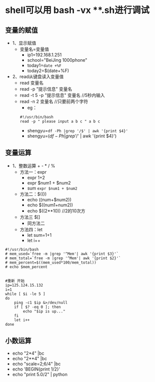 # shell可以用 bash -vx **.sh进行调试
## 变量的赋值
- 1、显示赋值
  - 变量名=变量值
    - ip1=192.168.1.251
    - school="BeiJing 1000phone"
    - today1=`date +%F`
    - today2=$(date+%F)
- 2、read从键盘读入变量值
  - read 变量名
  - read -p "提示信息" 变量名
  - read -t 5 -p "提示信息" 变量名     //5秒内输入
  - read -n 2 变量名     //只要前两个字符
    - eg：
    ```
    #!/usr/bin/bash
    read -p " please input a b c " a b c 
    ```
    - shengyu=`df -Ph |grep '/$' | awk '{print $4}'`
    - shengyu=$(df -Ph |grep '/$' | awk '{print $4}')
## 变量运算
- 1、整数运算 + - * / %
  - 方法一：expr
    - expr 1+2
    - expr $num1 + $num2
    - sum `expr $num1 + $num2`
  - 方法二：$(())
    - echo $(($num+$num2))
    - echo $((num1+num2))
    - echo $((2**10))             //2的10次方
  - 方法三 $[]
    - 同方法二
  - 方法四：let
    - let sum=1+1
    - let i++
```
#!/usr/bin/bash
# mem_used=`free -m |grep '^Mem'| awk '{print $3}'`
# mem_total=`free -m |grep '^Mem'| awk '{print $2}'`
# mem_percent=$((mem_used*100/mem_total))
# echo $mem_percent


#重新 开始
ip=125.124.15.132
i=1
while [ $i -le 5 ]
do
	ping -c1 $ip &>/dev/null
	if [ $? -eq 0 ]; then
		echo "$ip is up..."
	fi
	let i++
done

```
## 小数运算
- echo "2*4" |bc
- echo "2**4" |bc
- echo "scale=2;6/4" |bc
- echo 'BEGIN{print 1/2}'
- echo "print 5.0/2" | python
